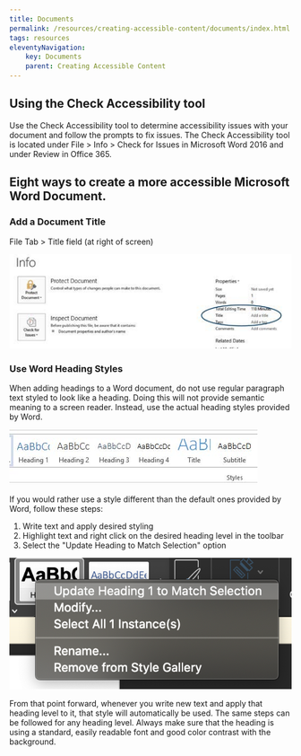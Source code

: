 ```yaml
---
title: Documents
permalink: /resources/creating-accessible-content/documents/index.html
tags: resources
eleventyNavigation:
    key: Documents
    parent: Creating Accessible Content
---
```

## Using the Check Accessibility tool

Use the Check Accessibility tool to determine accessibility issues with your document and follow the prompts to fix issues.  The Check Accessibility tool is located under File > Info > Check for Issues in Microsoft Word 2016 and under Review in Office 365.

## Eight ways to create a more accessible Microsoft Word Document. 

### Add a Document Title

File Tab > Title field (at right of screen)

![Screenshot showing where document title is added in Microsoft Word 2013](/static/img/add-document-title-screenshot.jpg)

### Use Word Heading Styles

When adding headings to a Word document, do not use regular paragraph text styled to look like a heading. Doing this will not provide semantic meaning to a screen reader. Instead, use the actual heading styles provided by Word. 

![Heading level options located in the top toolbar in Microsoft Word 2013](/static/img/word-heading-levels.jpg)

If you would rather use a style different than the default ones provided by Word, follow these steps:

1. Write text and apply desired styling
2. Highlight text and right click on the desired heading level in the toolbar
3. Select the "Update Heading to Match Selection" option

![The options shown after right-clicking on a heading style in Microsoft Word, with Update Heading 1 to Match Selection highlighted](/static/img/update-heading-style.png)

From that point forward, whenever you write new text and apply that heading level to it, that style will automatically be used. The same steps can be followed for any heading level. Always make sure that the heading is using a standard, easily readable font and good color contrast with the background.

